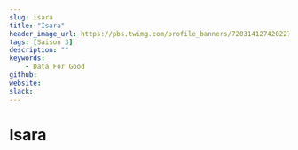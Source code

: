 ```yaml
---
slug: isara
title: "Isara"
header_image_url: https://pbs.twimg.com/profile_banners/720314127420227585/1530018723/1500x500
tags: [Saison 3]
description: ""
keywords:
    - Data For Good
github: 
website: 
slack: 
---
```


# Isara